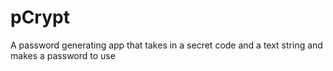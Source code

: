 # pCrypt
A password generating app that takes in a secret code and a text string and makes a password to use
